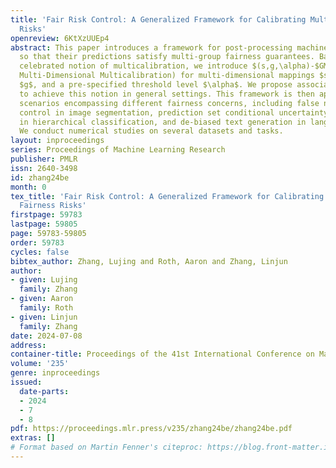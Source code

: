 ```yaml
---
title: 'Fair Risk Control: A Generalized Framework for Calibrating Multi-group Fairness
  Risks'
openreview: 6KtXzUUEp4
abstract: This paper introduces a framework for post-processing machine learning models
  so that their predictions satisfy multi-group fairness guarantees. Based on the
  celebrated notion of multicalibration, we introduce $(s,g,\alpha)-$GMC (Generalized
  Multi-Dimensional Multicalibration) for multi-dimensional mappings $s$, constraints
  $g$, and a pre-specified threshold level $\alpha$. We propose associated algorithms
  to achieve this notion in general settings. This framework is then applied to diverse
  scenarios encompassing different fairness concerns, including false negative rate
  control in image segmentation, prediction set conditional uncertainty quantification
  in hierarchical classification, and de-biased text generation in language models.
  We conduct numerical studies on several datasets and tasks.
layout: inproceedings
series: Proceedings of Machine Learning Research
publisher: PMLR
issn: 2640-3498
id: zhang24be
month: 0
tex_title: 'Fair Risk Control: A Generalized Framework for Calibrating Multi-group
  Fairness Risks'
firstpage: 59783
lastpage: 59805
page: 59783-59805
order: 59783
cycles: false
bibtex_author: Zhang, Lujing and Roth, Aaron and Zhang, Linjun
author:
- given: Lujing
  family: Zhang
- given: Aaron
  family: Roth
- given: Linjun
  family: Zhang
date: 2024-07-08
address:
container-title: Proceedings of the 41st International Conference on Machine Learning
volume: '235'
genre: inproceedings
issued:
  date-parts:
  - 2024
  - 7
  - 8
pdf: https://proceedings.mlr.press/v235/zhang24be/zhang24be.pdf
extras: []
# Format based on Martin Fenner's citeproc: https://blog.front-matter.io/posts/citeproc-yaml-for-bibliographies/
---
```

